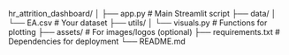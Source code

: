 hr_attrition_dashboard/
│
├── app.py                       # Main Streamlit script
├── data/
│   └── EA.csv                   # Your dataset
├── utils/
│   └── visuals.py               # Functions for plotting
├── assets/                      # For images/logos (optional)
├── requirements.txt             # Dependencies for deployment
└── README.md  
